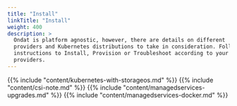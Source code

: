 ```yaml
---
title: "Install"
linkTitle: "Install"
weight: 400
description: >
  Ondat is platform agnostic, however, there are details on different
  providers and Kubernetes distributions to take in consideration. Follow the
  instructions to Install, Provision or Troubleshoot according to your
  providers.
---
```


{{% include "content/kubernetes-with-storageos.md" %}}
{{% include "content/csi-note.md" %}}
{{% include "content/managedservices-upgrades.md" %}}
{{% include "content/managedservices-docker.md" %}}
